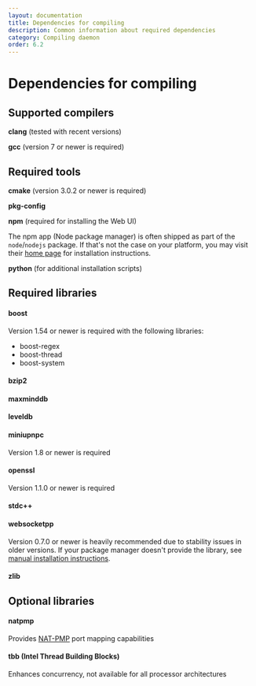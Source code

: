```yaml
---
layout: documentation
title: Dependencies for compiling
description: Common information about required dependencies
category: Compiling daemon
order: 6.2
---
```


# Dependencies for compiling

## Supported compilers

**clang** (tested with recent versions)

**gcc** (version 7 or newer is required)

## Required tools

**cmake** (version 3.0.2 or newer is required)

**pkg-config**

**npm** (required for installing the Web UI)

The npm app (Node package manager) is often shipped as part of the `node`/`nodejs` package. If that's not the case on your platform, you may visit their [home page](https://nodejs.org) for installation instructions.

**python** (for additional installation scripts)


## Required libraries

#### boost

Version 1.54 or newer is required with the following libraries:

- boost-regex
- boost-thread
- boost-system

#### bzip2

#### maxminddb

#### leveldb

#### miniupnpc

Version 1.8 or newer is required

#### openssl

Version 1.1.0 or newer is required

#### stdc++

#### websocketpp

Version 0.7.0 or newer is heavily recommended due to stability issues in older versions. If your package manager doesn't provide the library, see [manual installation instructions](/docs/installation/websocketpp.html).

#### zlib

## Optional libraries 

#### natpmp 

Provides [NAT-PMP](https://en.wikipedia.org/wiki/NAT_Port_Mapping_Protocol) port mapping capabilities

#### tbb (Intel Thread Building Blocks)

Enhances concurrency, not available for all processor architectures

